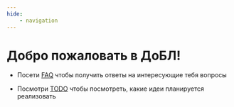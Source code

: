 ```yaml
---
hide:
    - navigation
---
```


# Добро пожаловать в ДоБЛ!

- Посети [FAQ] чтобы получить ответы на интересующие тебя вопросы
- Посмотри [TODO] чтобы посмотреть, какие идеи планируется реализовать

    [FAQ]: FAQ
    [TODO]: TODO
